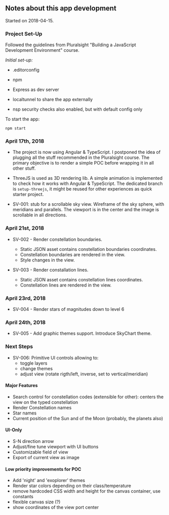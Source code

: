 ## Notes about this app development

Started on 2018-04-15.

### Project Set-Up

Followed the guidelines from Pluralsight "Building a JavaScript Development Environment" course.

_Initial set-up:_

  * .editorconfig

  * npm

  * Express as dev server

  * localtunnel to share the app externally

  * nsp security checks also enabled, but with default config only

To start the app:

    npm start

### April 17th, 2018

* The project is now using Angular & TypeScript. I postponed the idea of plugging all the stuff recommended in the Pluralsight course. The primary objective is to render a simple POC before wrapping it in all other stuff.

* ThreeJS is used as 3D rendering lib. A simple animation is implemented to check how it works with Angular & TypeScript. The dedicated branch is `setup-threejs`, it might be reused for other experiences as quick starter project.

* SV-001: stub for a scrollable sky view. Wireframe of the sky sphere, with meridians and parallels. The viewport is in the center and the image is scrollable in all directions.

### April 21st, 2018

* SV-002 - Render constellation boundaries.
  * Static JSON asset contains constellation boundaries coordinates.
  * Constellation boundaries are rendered in the view.
  * Style changes in the view.

* SV-003 - Render constallation lines.
  * Static JSON asset contains constellation lines coordinates.
  * Constellation lines are rendered in the view.

### April 23rd, 2018

* SV-004 - Render stars of magnitudes down to level 6

### April 24th, 2018

* SV-005 - Add graphic themes support. Introduce SkyChart theme.

### Next Steps

* SV-006: Primitive UI controls allowing to:
  * toggle layers
  * change themes
  * adjust view (rotate rigth/left, inverse, set to vertical/meridian)

#### Major Features

* Search control for constellation codes (extensible for other): centers the view on the typed constellation
* Render Constellation names
* Star names
* Current position of the Sun and of the Moon (probably, the planets also)

#### UI-Only

* S-N direction arrow
* Adjust/fine tune viewport with UI buttons
* Customizable field of view
* Export of current view as image

#### Low priority improvements for POC

* Add 'night' and 'exoplorer' themes
* Render star colors depending on their class/temperature
* remove hardcoded CSS width and height for the canvas container, use constants
* flexible canvas size (?)
* show coordinates of the view port center
